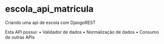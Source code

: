 # escola_api_matricula
 Criando uma api de escola com DjangoREST
 
 Esta API possui:
 • Validador de dados
 • Normalização de dados
 • Consumo de outras APIs
 
